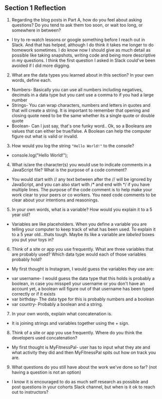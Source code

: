 ## Section 1 Reflection

1. Regarding the blog posts in Part A, how do you feel about asking questions? Do you tend to ask them too soon, or wait too long, or somewhere in between?
* I try to re-watch lessons or google something before I reach out in Slack. And that has helped, although I do think it takes me longer to do homework sometimes. I do know now I should give as much detail as possible like taking snapshots, writing code and being more descriptive in my questions. I think the first question I asked in Slack could've been avoided if I did more digging.
2. What are the data types you learned about in this section? In your own words, define each.
* Numbers- Basically you can use all numbers including negatives, decimals in a data type but you cant use a comma to if you had a large number
* Strings- You can wrap characters, numbers and letters in quotes and that will create a string. It is important to remember that opening and closing quote need to be the same whether its a single quote or double quote
* Boolean- Can I just say, that's one funky word.. Ok, so a Booleans are values that can either be true/false. A Boolean can help the computer figure out what is valid or invalid.
3. How would you log the string `"Hello World!"` to the console?
* console.log("Hello World!");
4. What is/are the character(s) you would use to indicate comments in a JavaScript file? What is the purpose of a code comment?
* You would start with // any text between after the // will be ignored by JavaScript, and you can also start with /* and end with */ if you have multiple lines. The purpose of the code comment is to help make your work clear to your peers or co workers. You need code comments to be clear about your intentions and reasonings.
5. In your own words, what is a variable? How would you explain it to a 5 year old?
* Variables are like placeholders. When you define a variable you are telling your computer to keep track of what has been used. To explain it to a 5  year old...thats tough. Maybe its like a variable are *labeled* boxes you put your toys in?
6. Think of a site or app you use frequently. What are three variables that are probably used? Which data type would each of those variables probably hold?
* My first thought is Instagram, I would guess the variables they use are:
- var username- I would guess the data type that this holds is probably a boolean, in case you misspell your username or you don't have an account yet, a boolean will figure out of that username has been typed correctly or if it exists
- var birthday- The data type for this is probably numbers and a boolean
- var country- Probably a boolean and a string.

7. In your own words, explain what concatenation is.
* It is joining strings and variables together using the + sign.
8. Think of a site or app you use frequently. Where do you think the developers used concatenation?
* My first thought is MyFitnessPal- user has to input what they ate and what activity they did and then MyFitnessPal spits out how on track you are.
9. What questions do you still have about the work we've done so far? (not having a question is not an option)
* I know it is encouraged to do as much self research as possible and post questions in your cohorts Slack channel, but when is it ok to reach out to instructors?
